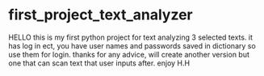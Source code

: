 # first_project_text_analyzer

HELLO this is my first python project for text analyzing 3 selected texts. it has log in ect, you have user names and passwords saved in dictionary so use them for login. thanks for any advice, will create another version but one that can scan text that user inputs after. enjoy H.H
